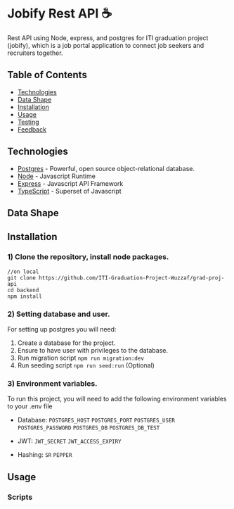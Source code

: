 # Jobify Rest API ☕

Rest API using Node, express, and postgres for ITI graduation project (jobify), which is a job portal application to connect job seekers and recruiters together.

## Table of Contents

- [Technologies](#technologies)
- [Data Shape](#data-shape)
- [Installation](#installation)
- [Usage](#usage)
- [Testing](#testing)
- [Feedback](#feedback)

## Technologies

- [Postgres](https://www.postgresql.org/) - Powerful, open source object-relational database.
- [Node](https://nodejs.org) - Javascript Runtime
- [Express](https://expressjs.com/) - Javascript API Framework
- [TypeScript](https://www.typescriptlang.org/) - Superset of Javascript

## Data Shape

## Installation

### 1) Clone the repository, install node packages.

``` 
//on local
git clone https://github.com/ITI-Graduation-Project-Wuzzaf/grad-proj-api
cd backend
npm install
```

### 2) Setting database and user. 
For setting up postgres you will need:

1. Create a database for the project.
2. Ensure to have user with privileges to the database.
3. Run migration script `npm run migration:dev`
4. Run seeding script `npm run seed:run` (Optional)

### 3) Environment variables.
To run this project, you will need to add the following environment variables to your .env file

- Database: `POSTGRES_HOST`
`POSTGRES_PORT`
`POSTGRES_USER`
`POSTGRES_PASSWORD`
`POSTGRES_DB`
`POSTGRES_DB_TEST`

- JWT:  `JWT_SECRET`
`JWT_ACCESS_EXPIRY`

- Hashing: `SR`
`PEPPER`

## Usage

### Scripts
